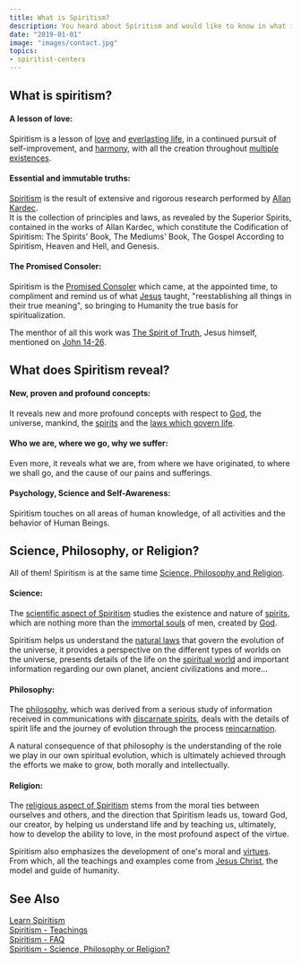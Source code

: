 ```yaml
---
title: What is Spiritism?
description: You heard about Spiritism and would like to know in what it is? We will try our best..
date: "2019-01-01"
image: "images/contact.jpg"
topics:
- spiritist-centers
---
```


## What is spiritism?

#### A lesson of love:
Spiritism is a lesson of [love](/divine-laws/love) and [everlasting life](/about/immortal-spirit), 
in a continued pursuit of self-improvement, and [harmony](/divine-laws/harmony),
with all the creation throughout [multiple existences](/about/reincarnation).  

#### Essential and immutable truths:
[Spiritism](/spiritism) is the result of extensive and rigorous research performed by [Allan Kardec](/bio/allan-kardec).  
It is the collection of principles and laws, as revealed by the Superior Spirits,
contained in the works of Allan Kardec, which constitute the Codification of Spiritism: The Spirits' Book, The Mediums' Book, The Gospel According to Spiritism, Heaven and Hell, and Genesis.  

#### The Promised Consoler:
Spiritism is the [Promised Consoler](/about/consoler) which came, at the appointed time, 
to compliment and remind us of what [Jesus](/bio/jesus) taught, 
"reestablishing all things in their true meaning", so bringing to Humanity the true basis for spiritualization.  

The menthor of all this work was [The Spirit of Truth](/about/spirit-of-truth), Jesus himself, 
mentioned on [John 14-26](/gospel/john/14-26/).

## What does Spiritism reveal?  

#### New, proven and profound concepts:
It reveals new and more profound concepts with respect to [God](/about/god), the universe, mankind, 
the [spirits](/about/superior-spirits) and the [laws which govern life](/divine-laws).

#### Who we are, where we go, why we suffer:
Even more, it reveals what we are, from where we have originated, to where we shall go, and the cause of our pains and sufferings.  

#### Psychology, Science and Self-Awareness:
Spiritism touches on all areas of human knowledge, of all activities and the behavior of Human Beings.

## Science, Philosophy, or Religion?
All of them! Spiritism is at the same time [Science, Philosophy and Religion](/spiritism/science-philosophy-religion).

#### Science:
The [scientific aspect of Spiritism](../science) studies the existence and nature of [spirits](/about/spirit), which are nothing 
more than the [immortal souls](/about/immortal-spirit) of men, created by [God](/about/god).

Spiritism helps us understand the [natural laws](/divine-laws) that govern the evolution of the universe, 
it provides a perspective on the different types of worlds on the universe,
presents details of the life on the [spiritual world](/about/spiritual-world) and
important information regarding our own planet, ancient civilizations and more...

#### Philosophy:
The [philosophy](../philosophy), which was derived from a serious study of information received in communications 
with [discarnate spirits](/about/discarnate), deals with the details of spirit life and the journey of evolution through the process 
[reincarnation](/about/reincarnation). 

A natural consequence of that philosophy is the understanding of the role we play in our own spiritual evolution,
which is ultimately achieved through the efforts we make to grow, both morally and intellectually.


#### Religion:
The [religious aspect of Spiritism](../religion) stems from the moral ties between ourselves and others,
and the direction that Spiritism leads us, toward God, our creator, by helping us understand life and 
by teaching us, ultimately, how to develop the ability to love, in the most profound aspect of the virtue.

Spiritism also emphasizes the development of one's moral and [virtues](/virtues). From which, all the teachings
and examples come from [Jesus Christ](/about/jesus), the model and guide of humanity.


## See Also
[Learn Spiritism](../learn)  
[Spiritism - Teachings](../teachings)  
[Spiritism - FAQ](../faq)  
[Spiritism - Science, Philosophy or Religion?](../science-philosophy-religion)  

